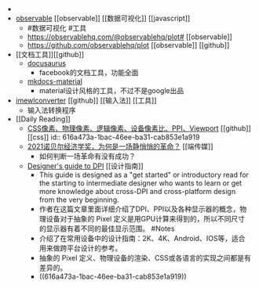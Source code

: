 -
- [observable](https://observablehq.com/@friendsa)  [[observable]] [[数据可视化]] [[javascript]]
	- #数据可视化 #工具
	- https://observablehq.com/@observablehq/plot# [[observable]]
	- https://github.com/observablehq/plot [[observable]] [[github]]
- [[文档工具]][[github]]
	- [docusaurus](https://github.com/facebook/docusaurus)
		- facebook的文档工具，功能全面
	- [mkdocs-material](https://github.com/squidfunk/mkdocs-material)
		- material设计风格的工具，不过不是google出品
- [imewlconverter](https://github.com/studyzy/imewlconverter) [[github]] [[输入法]] [[工具]]
	- 输入法转换程序
- [[Daily Reading]]
	- [CSS像素、物理像素、逻辑像素、设备像素比、PPI、Viewport](https://github.com/jawil/blog/issues/21) [[github]] [[css]]
	  id:: 616a473a-1bac-46ee-ba31-cab853e1a919
	- [2021诺贝尔经济学奖，为何是一场静悄悄的革命？](https://theinitium.com/article/20211014-opinion-nobel-price-economy/)  [[端传媒]]
		- 如何判断一场革命有没有成功？
	- [Designer's guide to DPI](https://sebastien-gabriel.com/designers-guide-to-dpi/) [[设计指南]]
		- This guide is designed as a "get started" or introductory read for the starting to intermediate designer who wants to learn or get more knowledge about cross-DPI and cross-platform design from the very beginning.
		- 作者在这篇文章里面详细介绍了DPI、PPI以及各种显示器的概念，物理设备对于抽象的 Pixel 定义是用GPU计算来得到的，所以不同尺寸的显示器有着不同的最佳显示范围。 #Notes
		- 介绍了在常用设备中的设计指南：2K、4K、Android、IOS等，适合用来做跨平台设计的参考。
		- 抽象的 Pixel 定义、物理设备的渲染、CSS或各语言的实现之间都是有差异的。
		- ((616a473a-1bac-46ee-ba31-cab853e1a919))